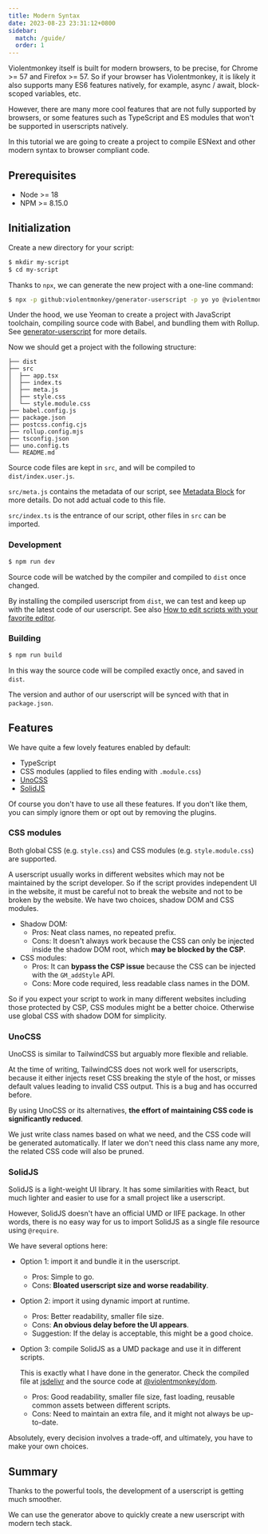 ```yaml
---
title: Modern Syntax
date: 2023-08-23 23:31:12+0800
sidebar:
  match: /guide/
  order: 1
---
```


Violentmonkey itself is built for modern browsers, to be precise, for Chrome >= 57 and Firefox >= 57. So if your browser has Violentmonkey, it is likely it also supports many ES6 features natively, for example, async / await, block-scoped variables, etc.

However, there are many more cool features that are not fully supported by browsers, or some features such as TypeScript and ES modules that won't be supported in userscripts natively.

In this tutorial we are going to create a project to compile ESNext and other modern syntax to browser compliant code.

## Prerequisites

- Node >= 18
- NPM >= 8.15.0

## Initialization

Create a new directory for your script:

```bash
$ mkdir my-script
$ cd my-script
```

Thanks to `npx`, we can generate the new project with a one-line command:

```bash
$ npx -p github:violentmonkey/generator-userscript -p yo yo @violentmonkey/userscript
```

Under the hood, we use Yeoman to create a project with JavaScript toolchain, compiling source code with Babel, and bundling them with Rollup. See [generator-userscript](https://github.com/violentmonkey/generator-userscript) for more details.

Now we should get a project with the following structure:

```text
├── dist
├── src
│  ├── app.tsx
│  ├── index.ts
│  ├── meta.js
│  ├── style.css
│  └── style.module.css
├── babel.config.js
├── package.json
├── postcss.config.cjs
├── rollup.config.mjs
├── tsconfig.json
├── uno.config.ts
└── README.md
```

Source code files are kept in `src`, and will be compiled to `dist/index.user.js`.

`src/meta.js` contains the metadata of our script, see [Metadata Block](/api/metadata-block/) for more details. Do not add actual code to this file.

`src/index.ts` is the entrance of our script, other files in `src` can be imported.

### Development

```bash
$ npm run dev
```

Source code will be watched by the compiler and compiled to `dist` once changed.

By installing the compiled userscript from `dist`, we can test and keep up with the latest code of our userscript. See also [How to edit scripts with your favorite editor](/posts/how-to-edit-scripts-with-your-favorite-editor/).

### Building

```bash
$ npm run build
```

In this way the source code will be compiled exactly once, and saved in `dist`.

The version and author of our userscript will be synced with that in `package.json`.

## Features

We have quite a few lovely features enabled by default:

- TypeScript
- CSS modules (applied to files ending with `.module.css`)
- [UnoCSS](https://unocss.dev/)
- [SolidJS](https://www.solidjs.com/)

Of course you don't have to use all these features. If you don't like them, you can simply ignore them or opt out by removing the plugins.

### CSS modules

Both global CSS (e.g. `style.css`) and CSS modules (e.g. `style.module.css`) are supported.

A userscript usually works in different websites which may not be maintained by the script developer. So if the script provides independent UI in the website, it must be careful not to break the website and not to be broken by the website. We have two choices, shadow DOM and CSS modules.

- Shadow DOM:
  - Pros: Neat class names, no repeated prefix.
  - Cons: It doesn't always work because the CSS can only be injected inside the shadow DOM root, which **may be blocked by the CSP**.
- CSS modules:
  - Pros: It can **bypass the CSP issue** because the CSS can be injected with the `GM_addStyle` API.
  - Cons: More code required, less readable class names in the DOM.

So if you expect your script to work in many different websites including those protected by CSP, CSS modules might be a better choice. Otherwise use global CSS with shadow DOM for simplicity.

### UnoCSS

UnoCSS is similar to TailwindCSS but arguably more flexible and reliable.

At the time of writing, TailwindCSS does not work well for userscripts, because it either injects reset CSS breaking the style of the host, or misses default values leading to invalid CSS output. This is a bug and has occurred before.

By using UnoCSS or its alternatives, **the effort of maintaining CSS code is significantly reduced**.

We just write class names based on what we need, and the CSS code will be generated automatically. If later we don't need this class name any more, the related CSS code will also be pruned.

### SolidJS

SolidJS is a light-weight UI library. It has some similarities with React, but much lighter and easier to use for a small project like a userscript.

However, SolidJS doesn't have an official UMD or IIFE package. In other words, there is no easy way for us to import SolidJS as a single file resource using `@require`.

We have several options here:

- Option 1: import it and bundle it in the userscript.
  - Pros: Simple to go.
  - Cons: **Bloated userscript size and worse readability**.

- Option 2: import it using dynamic import at runtime.
  - Pros: Better readability, smaller file size.
  - Cons: **An obvious delay before the UI appears**.
  - Suggestion: If the delay is acceptable, this might be a good choice.

- Option 3: compile SolidJS as a UMD package and use it in different scripts.

  This is exactly what I have done in the generator. Check the compiled file at [jsdelivr](https://cdn.jsdelivr.net/npm/@violentmonkey/dom@2/dist/solid.js) and the source code at [@violentmonkey/dom](https://github.com/violentmonkey/vm-dom/blob/master/src/solid.ts).

  - Pros: Good readability, smaller file size, fast loading, reusable common assets between different scripts.
  - Cons: Need to maintain an extra file, and it might not always be up-to-date.

Absolutely, every decision involves a trade-off, and ultimately, you have to make your own choices.

## Summary

Thanks to the powerful tools, the development of a userscript is getting much smoother.

We can use the generator above to quickly create a new userscript with modern tech stack.
